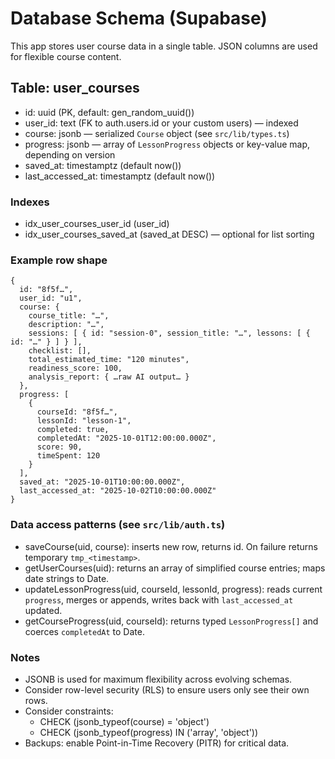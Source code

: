 # Database Schema (Supabase)

This app stores user course data in a single table. JSON columns are used for flexible course content.

## Table: user_courses

- id: uuid (PK, default: gen_random_uuid())
- user_id: text (FK to auth.users.id or your custom users) — indexed
- course: jsonb — serialized `Course` object (see `src/lib/types.ts`)
- progress: jsonb — array of `LessonProgress` objects or key-value map, depending on version
- saved_at: timestamptz (default now())
- last_accessed_at: timestamptz (default now())

### Indexes

- idx_user_courses_user_id (user_id)
- idx_user_courses_saved_at (saved_at DESC) — optional for list sorting

### Example row shape

```
{
  id: "8f5f…",
  user_id: "u1",
  course: {
    course_title: "…",
    description: "…",
    sessions: [ { id: "session-0", session_title: "…", lessons: [ { id: "…" } ] } ],
    checklist: [],
    total_estimated_time: "120 minutes",
    readiness_score: 100,
    analysis_report: { …raw AI output… }
  },
  progress: [
    {
      courseId: "8f5f…",
      lessonId: "lesson-1",
      completed: true,
      completedAt: "2025-10-01T12:00:00.000Z",
      score: 90,
      timeSpent: 120
    }
  ],
  saved_at: "2025-10-01T10:00:00.000Z",
  last_accessed_at: "2025-10-02T10:00:00.000Z"
}
```

### Data access patterns (see `src/lib/auth.ts`)

- saveCourse(uid, course): inserts new row, returns id. On failure returns temporary `tmp_<timestamp>`.
- getUserCourses(uid): returns an array of simplified course entries; maps date strings to Date.
- updateLessonProgress(uid, courseId, lessonId, progress): reads current `progress`, merges or appends, writes back with `last_accessed_at` updated.
- getCourseProgress(uid, courseId): returns typed `LessonProgress[]` and coerces `completedAt` to Date.

### Notes

- JSONB is used for maximum flexibility across evolving schemas.
- Consider row-level security (RLS) to ensure users only see their own rows.
- Consider constraints:
  - CHECK (jsonb_typeof(course) = 'object')
  - CHECK (jsonb_typeof(progress) IN ('array', 'object'))
- Backups: enable Point-in-Time Recovery (PITR) for critical data.
